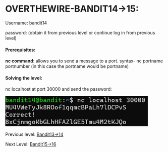 # OVERTHEWIRE-BANDIT14->15:















Username: bandit14





password: <Redacted>(obtain it from previous level or continue log in from previous level)







#### Prerequisites:



**nc command**: allows you to send a message to a port. syntax- nc portname portnumber (in this case the portname would be portname)



#### Solving the level: 



nc localhost at port 30000 and send the password: 





![Image couldn't load](images/Screenshot-Bandit14-1.png)







Previous level: [Bandit13->14](../Bandit13/writeup.md.md)







Next Level: [Bandit15->16](../Bandit15/writeup.md.md)

